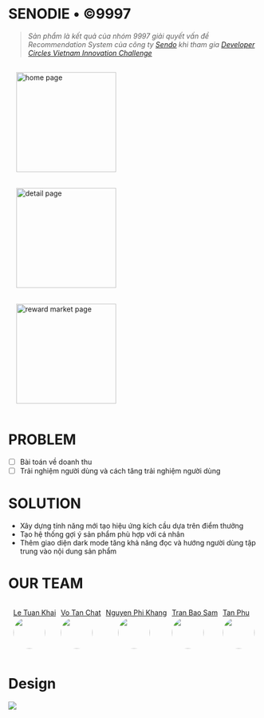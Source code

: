 # SENODIE • ©9997

> *Sản phẩm là kết quả của nhóm 9997 giải quyết vấn đề Recommendation System của công ty [Sendo](https://www.sendo.vn/)  khi tham gia [Developer Circles Vietnam Innovation Challenge](https://www.facebook.com/groups/hoidevcvietnam/)*


<img style="width:200px;margin:16px" alt="home page" src="https://i.imgur.com/KdZfWlB.gif"></img>  
<img style="width:200px;margin:16px" alt="detail page" src="https://i.imgur.com/9D97Txs.gif"></img>  
<img style="width:200px;margin:16px" alt="reward market page" src="https://i.imgur.com/eN33JYy.gif"></img>  

# PROBLEM

- [ ]  Bài toán về doanh thu
- [ ]  Trải nghiệm người dùng và cách tăng trải nghiệm người dùng

# SOLUTION

- Xây dựng tính năng mới tạo hiệu ứng kích cầu dựa trên điểm thưởng
- Tạo hệ thống gợi ý sản phẩm phù hợp với cá nhân
- Thêm giao diện dark mode tăng khả năng đọc và hướng người dùng tập trung vào nội dung sản phẩm

# OUR TEAM

<div style="display: flex; justify-content: space-evenly">

[Le Tuan Khai](https://www.facebook.com/leek.leekhai18)  
<a href="https://www.facebook.com/leek.leekhai18"><img src="https://scontent.fsgn5-6.fna.fbcdn.net/v/t1.0-9/69262389_2535393956690240_532112543502565376_n.jpg?_nc_cat=106&_nc_ohc=So6Ehs0QEoAAQnQEVyId9Vr0oeNYPIgJNj10jaafFpDyqZI46aCowePig&_nc_ht=scontent.fsgn5-6.fna&oh=6a053234a21e0a8cb2e41942dcfb031b&oe=5E75192E" style="width:64px;border-radius:50%">
</img>
</a>

[Vo Tan Chat](https://www.facebook.com/tanchatvo)  
<a href="https://www.facebook.com/tanchatvo"><img src="https://scontent.fsgn5-1.fna.fbcdn.net/v/t1.0-9/78211413_824517798000130_3991762043924381696_o.jpg?_nc_cat=101&_nc_ohc=sIjl6E5iqT4AQl2xyAh0-4zR177WC6Vk6_k9Go-T5GBw2h1Oj4HqXGFJw&_nc_ht=scontent.fsgn5-1.fna&oh=79d9e8070e8c8dfd97caee613801c6a7&oe=5E6EF8C0" style="width:64px;border-radius:50%">
</img>
</a>

[Nguyen Phi Khang](https://www.facebook.com/khangse616)  
<a href="https://www.facebook.com/khangse616"><img src="https://scontent.fsgn5-2.fna.fbcdn.net/v/t1.0-9/55702125_841692129508538_5969357135249670144_o.jpg?_nc_cat=105&_nc_ohc=C8ecEpjf6W0AQlD0IT_HA1VJGb_yHzcR4c71yVK46pNrgmZ8HWSHIbIfA&_nc_ht=scontent.fsgn5-2.fna&oh=4c6438b9c089ffe450a28240ea2a1bea&oe=5E87612D" style="width:64px;border-radius:50%;margin-left:24px">
</img>
</a>

[Tran Bao Sam](https://www.facebook.com/baosam.tran)  
<a href="https://www.facebook.com/baosam.tran"><img src="https://scontent.fsgn5-4.fna.fbcdn.net/v/t1.0-9/60356804_2269834376471449_7813189004899123200_o.jpg?_nc_cat=104&_nc_ohc=e2_BwYonAooAQmZB4j7cj1JGzvj4SENswXrMyE99EWYrQpEF44Dgi3Z1w&_nc_ht=scontent.fsgn5-4.fna&oh=6ac809462db0d5847cc306259abf66d2&oe=5E6CCE9B" style="width:64px;border-radius:50%">
</img>
</a>

[Tan Phu](https://www.facebook.com/phunguyen97)  
<a href="https://www.facebook.com/phunguyen97"><img src="https://scontent.fsgn5-4.fna.fbcdn.net/v/t1.0-1/c2.0.853.853a/76178148_1511114432370111_516286091527979008_n.jpg?_nc_cat=104&_nc_ohc=p61ch9suFsMAQmTaHA8H6I6f3LaQ1C9T1GbLXY_r9Xe5FDFWxQDiMhhTg&_nc_ht=scontent.fsgn5-4.fna&oh=32119f591c8d214387fc5d96410e3c27&oe=5E689D17" style="width:64px;border-radius:50%">
</img>
</a>

</div>

# Design
![](https://i.imgur.com/KRlb1Z8.png?raw=true)

